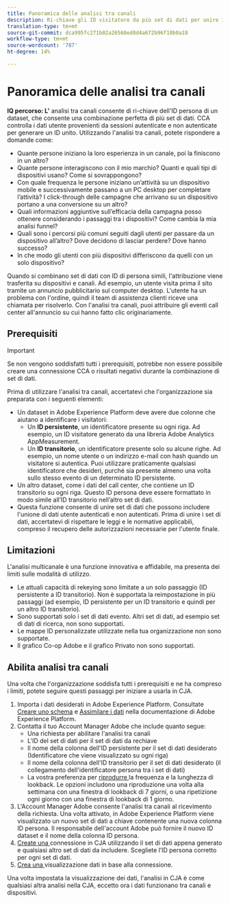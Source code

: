```yaml
---
title: Panoramica delle analisi tra canali
description: Ri-chiave gli ID visitatore da più set di dati per unire i visitatori.
translation-type: tm+mt
source-git-commit: dca995fc271b02a26568ed8d4a672b96f10b0a18
workflow-type: tm+mt
source-wordcount: '787'
ht-degree: 14%

---
```



# Panoramica delle analisi tra canali

**IQ percorso: L&#39;** analisi tra canali consente di ri-chiave dell&#39;ID persona di un dataset, che consente una combinazione perfetta di più set di dati. CCA controlla i dati utente provenienti da sessioni autenticate e non autenticate per generare un ID unito. Utilizzando l&#39;analisi tra canali, potete rispondere a domande come:

* Quante persone iniziano la loro esperienza in un canale, poi la finiscono in un altro?
* Quante persone interagiscono con il mio marchio? Quanti e quali tipi di dispositivi usano? Come si sovrappongono?
* Con quale frequenza le persone iniziano un’attività su un dispositivo mobile e successivamente passano a un PC desktop per completare l’attività? I click-through delle campagne che arrivano su un dispositivo portano a una conversione su un altro?
* Quali informazioni aggiuntive sull’efficacia della campagna posso ottenere considerando i passaggi tra i dispositivi? Come cambia la mia analisi funnel?
* Quali sono i percorsi più comuni seguiti dagli utenti per passare da un dispositivo all’altro? Dove decidono di lasciar perdere? Dove hanno successo?
* In che modo gli utenti con più dispositivi differiscono da quelli con un solo dispositivo?

Quando si combinano set di dati con ID di persona simili, l&#39;attribuzione viene trasferita su dispositivi e canali. Ad esempio, un utente visita prima il sito tramite un annuncio pubblicitario sul computer desktop. L&#39;utente ha un problema con l&#39;ordine, quindi il team di assistenza clienti riceve una chiamata per risolverlo. Con l&#39;analisi tra canali, puoi attribuire gli eventi call center all&#39;annuncio su cui hanno fatto clic originariamente.

## Prerequisiti

>[!IMPORTANT]
>
>Se non vengono soddisfatti tutti i prerequisiti, potrebbe non essere possibile creare una connessione CCA o risultati negativi durante la combinazione di set di dati.

Prima di utilizzare l&#39;analisi tra canali, accertatevi che l&#39;organizzazione sia preparata con i seguenti elementi:

* Un dataset in Adobe Experience Platform deve avere due colonne che aiutano a identificare i visitatori:
   * Un **ID persistente**, un identificatore presente su ogni riga. Ad esempio, un ID visitatore generato da una libreria  Adobe Analytics AppMeasurement.
   * Un **ID transitorio**, un identificatore presente solo su alcune righe. Ad esempio, un nome utente o un indirizzo e-mail con hash quando un visitatore si autentica. Puoi utilizzare praticamente qualsiasi identificatore che desideri, purché sia presente almeno una volta sullo stesso evento di un determinato ID persistente.
* Un altro dataset, come i dati del call center, che contiene un ID transitorio su ogni riga. Questo ID persona deve essere formattato in modo simile all’ID transitorio nell’altro set di dati.
* Questa funzione consente di unire set di dati che possono includere l&#39;unione di dati utente autenticati e non autenticati. Prima di unire i set di dati, accertatevi di rispettare le leggi e le normative applicabili, compreso il recupero delle autorizzazioni necessarie per l&#39;utente finale.

## Limitazioni

L&#39;analisi multicanale è una funzione innovativa e affidabile, ma presenta dei limiti sulle modalità di utilizzo.

* Le attuali capacità di rekeying sono limitate a un solo passaggio (ID persistente a ID transitorio). Non è supportata la reimpostazione in più passaggi (ad esempio, ID persistente per un ID transitorio e quindi per un altro ID transitorio).
* Sono supportati solo i set di dati evento. Altri set di dati, ad esempio set di dati di ricerca, non sono supportati.
* Le mappe ID personalizzate utilizzate nella tua organizzazione non sono supportate.
* Il grafico Co-op  Adobe e il grafico Privato non sono supportati.

## Abilita analisi tra canali

Una volta che l&#39;organizzazione soddisfa tutti i prerequisiti e ne ha compreso i limiti, potete seguire questi passaggi per iniziare a usarla in CJA.

1. Importa i dati desiderati in Adobe Experience Platform. Consultate [Creare uno schema](https://docs.adobe.com/content/help/en/experience-platform/xdm/tutorials/create-schema-ui.html) e [Assimilare i dati](https://docs.adobe.com/content/help/en/experience-platform/ingestion/home.html) nella documentazione di Adobe Experience Platform.
1. Contatta il tuo Account Manager  Adobe che include quanto segue:
   * Una richiesta per abilitare l&#39;analisi tra canali
   * L&#39;ID del set di dati per il set di dati da rechiave
   * Il nome della colonna dell&#39;ID persistente per il set di dati desiderato (Identificatore che viene visualizzato su ogni riga)
   * Il nome della colonna dell&#39;ID transitorio per il set di dati desiderato (il collegamento dell&#39;identificatore persona tra i set di dati)
   * La vostra preferenza per [riprodurre ](replay.md) la frequenza e la lunghezza di lookback. Le opzioni includono una riproduzione una volta alla settimana con una finestra di lookback di 7 giorni, o una ripetizione ogni giorno con una finestra di lookback di 1 giorno.
1. L&#39;Account Manager  Adobe consente l&#39;analisi tra canali al ricevimento della richiesta. Una volta attivato, in Adobe Experience Platform viene visualizzato un nuovo set di dati a chiave contenente una nuova colonna ID persona. Il responsabile dell&#39;account  Adobe può fornire il nuovo ID dataset e il nome della colonna ID persona.
1. [Create una ](../create-connection.md) connessione in CJA utilizzando il set di dati appena generato e qualsiasi altro set di dati da includere. Scegliete l’ID persona corretto per ogni set di dati.
1. [Crea una ](/help/data-views/create-dataview.md) visualizzazione dati in base alla connessione.

<!-- To do: Paragraph on backfill once product and marketing determine the best way forward. -->

Una volta impostata la visualizzazione dei dati, l&#39;analisi in CJA è come qualsiasi altra analisi nella CJA, eccetto ora i dati funzionano tra canali e dispositivi.
